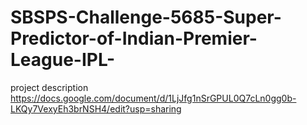 # SBSPS-Challenge-5685-Super-Predictor-of-Indian-Premier-League-IPL-
project description https://docs.google.com/document/d/1LjJfg1nSrGPUL0Q7cLn0gg0b-LKQy7VexyEh3brNSH4/edit?usp=sharing
